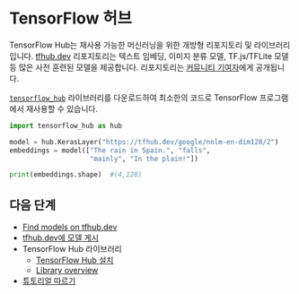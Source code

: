 <!--* freshness: { owner: 'akhorlin' reviewed: '2020-09-14' } *-->

# TensorFlow 허브

TensorFlow Hub는 재사용 가능한 머신러닝을 위한 개방형 리포지토리 및 라이브러리입니다. [tfhub.dev](https://tfhub.dev) 리포지토리는 텍스트 임베딩, 이미지 분류 모델, TF.js/TFLite 모델 등 많은 사전 훈련된 모델을 제공합니다. 리포지토리는 [커뮤니티 기여자](https://tfhub.dev/s?subtype=publisher)에게 공개됩니다.

[`tensorflow_hub`](https://github.com/tensorflow/hub) 라이브러리를 다운로드하여 최소한의 코드로 TensorFlow 프로그램에서 재사용할 수 있습니다.

```python
import tensorflow_hub as hub

model = hub.KerasLayer("https://tfhub.dev/google/nnlm-en-dim128/2")
embeddings = model(["The rain in Spain.", "falls",
                    "mainly", "In the plain!"])

print(embeddings.shape)  #(4,128)
```

## 다음 단계

- [Find models on tfhub.dev](https://tfhub.dev)
- [tfhub.dev에 모델 게시](publish.md)
- TensorFlow Hub 라이브러리
    - [TensorFlow Hub 설치](installation.md)
    - [Library overview](lib_overview.md)
- [튜토리얼 따르기](tutorials)
